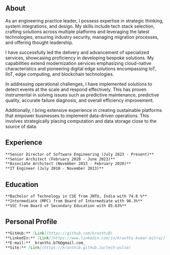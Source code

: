 ## About
As an engineering practice leader, I possess expertise in strategic thinking, system integrations, and design. My skills include tech stack selection, crafting solutions across multiple platforms and leveraging the latest technologies, ensuring industry security, managing migration processes, and offering thought leadership.

I have successfully led the delivery and advancement of specialized services, showcasing proficiency in developing bespoke solutions. My capabilities extend modernization services emphasizing cloud-native characteristics and pioneering digital edge solutions encompassing IoT, IIoT, edge computing, and blockchain technologies.

In addressing operational challenges, I have implemented solutions to detect events at the scale and respond effectively. This has proven instrumental in solving issues such as predictive maintenance, predictive quality, accurate failure diagnosis, and overall efficiency improvement.

Additionally, I bring extensive experience in creating sustainable platforms that empower businesses to implement data-driven operations. This involves strategically placing computation and data storage close to the source of data.

## Experience
```markdown
**Senior Director of Software Engineering (July 2023 - Present)**
**Senior Architect (February 2020 - June 2023)**
**Associate Architect (November 2013 - February 2020)**
**IT Engineer (July 2010 - November 2013)**
```

## Education
```markdown
**Bachelor of Technology in CSE from JNTU, India with 74.8 %**
**Intermediate (MPC) from Board of Intermediate with 96.3%**
**SSC from Board of Secondary Education with 85.63%**
```

## Personal Profile
```markdown
**GitHub:** [Link](https://github.com/kranthiB)
**LinkedIn:** [Link](https://www.linkedin.com/in/kranthi-kumar-bitra/)
**E-mail:** _kranthi.b76@gmail.com_
**Site:** [Link](https://kranthib.github.io/tech-pulse)
```